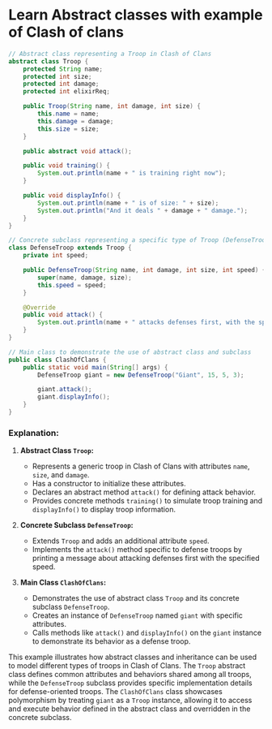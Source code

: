 # Learn Abstract classes with example of Clash of clans

```java
// Abstract class representing a Troop in Clash of Clans
abstract class Troop {
    protected String name;
    protected int size;
    protected int damage;
    protected int elixirReq;

    public Troop(String name, int damage, int size) {
        this.name = name;
        this.damage = damage;
        this.size = size;
    }

    public abstract void attack();

    public void training() {
        System.out.println(name + " is training right now");
    }

    public void displayInfo() {
        System.out.println(name + " is of size: " + size);
        System.out.println("And it deals " + damage + " damage.");
    }
}

// Concrete subclass representing a specific type of Troop (DefenseTroop)
class DefenseTroop extends Troop {
    private int speed;

    public DefenseTroop(String name, int damage, int size, int speed) {
        super(name, damage, size);
        this.speed = speed;
    }

    @Override
    public void attack() {
        System.out.println(name + " attacks defenses first, with the speed " + speed);
    }
}

// Main class to demonstrate the use of abstract class and subclass
public class ClashOfClans {
    public static void main(String[] args) {
        DefenseTroop giant = new DefenseTroop("Giant", 15, 5, 3);

        giant.attack();
        giant.displayInfo();
    }
}
```

### Explanation:

1. **Abstract Class `Troop`:**

   - Represents a generic troop in Clash of Clans with attributes `name`, `size`, and `damage`.
   - Has a constructor to initialize these attributes.
   - Declares an abstract method `attack()` for defining attack behavior.
   - Provides concrete methods `training()` to simulate troop training and `displayInfo()` to display troop information.

2. **Concrete Subclass `DefenseTroop`:**

   - Extends `Troop` and adds an additional attribute `speed`.
   - Implements the `attack()` method specific to defense troops by printing a message about attacking defenses first with the specified speed.

3. **Main Class `ClashOfClans`:**
   - Demonstrates the use of abstract class `Troop` and its concrete subclass `DefenseTroop`.
   - Creates an instance of `DefenseTroop` named `giant` with specific attributes.
   - Calls methods like `attack()` and `displayInfo()` on the `giant` instance to demonstrate its behavior as a defense troop.

This example illustrates how abstract classes and inheritance can be used to model different types of troops in Clash of Clans. The `Troop` abstract class defines common attributes and behaviors shared among all troops, while the `DefenseTroop` subclass provides specific implementation details for defense-oriented troops. The `ClashOfClans` class showcases polymorphism by treating `giant` as a `Troop` instance, allowing it to access and execute behavior defined in the abstract class and overridden in the concrete subclass.
